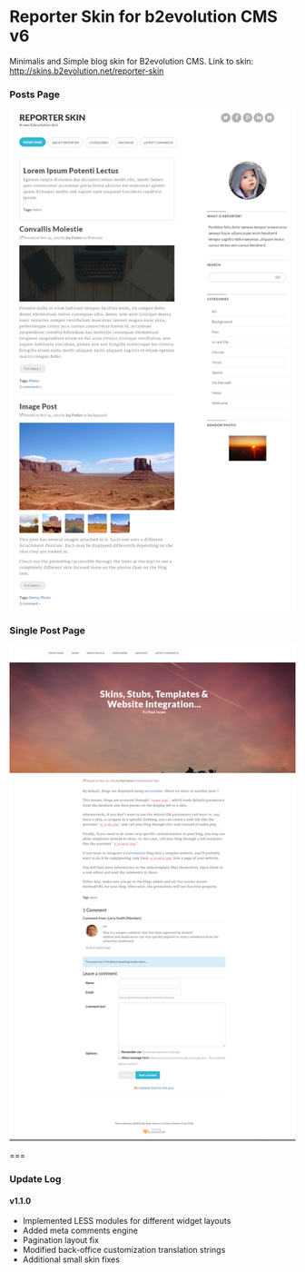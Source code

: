 # Reporter Skin for b2evolution CMS v6

Minimalis and Simple blog skin for B2evolution CMS.
Link to skin: http://skins.b2evolution.net/reporter-skin


### Posts Page

![disp=posts](skinshot_posts.png)

### Single Post Page

![disp=single](skinshot_single.png)

===

### Update Log

#### v1.1.0
- Implemented LESS modules for different widget layouts
- Added meta comments engine
- Pagination layout fix
- Modified back-office customization translation strings
- Additional small skin fixes